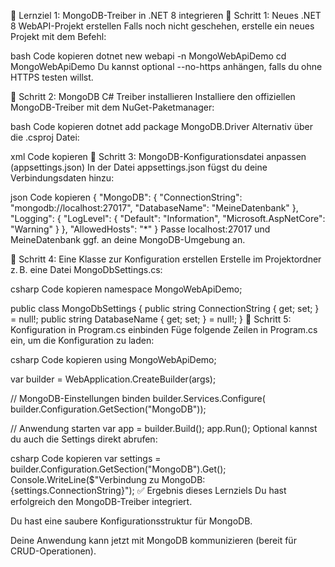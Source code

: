 🧩 Lernziel 1: MongoDB-Treiber in .NET 8 integrieren
🔹 Schritt 1: Neues .NET 8 WebAPI-Projekt erstellen
Falls noch nicht geschehen, erstelle ein neues Projekt mit dem Befehl:

bash
Code kopieren
dotnet new webapi -n MongoWebApiDemo
cd MongoWebApiDemo
Du kannst optional --no-https anhängen, falls du ohne HTTPS testen willst.

🔹 Schritt 2: MongoDB C# Treiber installieren
Installiere den offiziellen MongoDB-Treiber mit dem NuGet-Paketmanager:

bash
Code kopieren
dotnet add package MongoDB.Driver
Alternativ über die .csproj Datei:

xml
Code kopieren
<PackageReference Include="MongoDB.Driver" Version="2.20.0" />
🔹 Schritt 3: MongoDB-Konfigurationsdatei anpassen (appsettings.json)
In der Datei appsettings.json fügst du deine Verbindungsdaten hinzu:

json
Code kopieren
{
  "MongoDB": {
    "ConnectionString": "mongodb://localhost:27017",
    "DatabaseName": "MeineDatenbank"
  },
  "Logging": {
    "LogLevel": {
      "Default": "Information",
      "Microsoft.AspNetCore": "Warning"
    }
  },
  "AllowedHosts": "*"
}
Passe localhost:27017 und MeineDatenbank ggf. an deine MongoDB-Umgebung an.

🔹 Schritt 4: Eine Klasse zur Konfiguration erstellen
Erstelle im Projektordner z. B. eine Datei MongoDbSettings.cs:

csharp
Code kopieren
namespace MongoWebApiDemo;

public class MongoDbSettings
{
    public string ConnectionString { get; set; } = null!;
    public string DatabaseName { get; set; } = null!;
}
🔹 Schritt 5: Konfiguration in Program.cs einbinden
Füge folgende Zeilen in Program.cs ein, um die Konfiguration zu laden:

csharp
Code kopieren
using MongoWebApiDemo;

var builder = WebApplication.CreateBuilder(args);

// MongoDB-Einstellungen binden
builder.Services.Configure<MongoDbSettings>(
    builder.Configuration.GetSection("MongoDB"));

// Anwendung starten
var app = builder.Build();
app.Run();
Optional kannst du auch die Settings direkt abrufen:

csharp
Code kopieren
var settings = builder.Configuration.GetSection("MongoDB").Get<MongoDbSettings>();
Console.WriteLine($"Verbindung zu MongoDB: {settings.ConnectionString}");
✅ Ergebnis dieses Lernziels
Du hast erfolgreich den MongoDB-Treiber integriert.

Du hast eine saubere Konfigurationsstruktur für MongoDB.

Deine Anwendung kann jetzt mit MongoDB kommunizieren (bereit für CRUD-Operationen).

